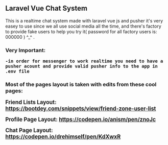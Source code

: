 <h2> Laravel Vue Chat System </h2>

<p>This is a realtime chat system made with laravel vue js and pusher it's very easey to use since we all use social media all the time, and there's factory to provide fake users to help you try it( password for all factory users is: 000000 ) ^_^ .</p>

<h3>Very Important: 
    
    -in order for messenger to work realtime you need to have a pusher acount and provide valid pusher info to the app in .env file
</h3>

<h3> Most of the pages layout is taken with edits from these cool pages: </h3>

<big><strong>Friend Lists Layout: <a href="https://bootdey.com/snippets/view/friend-zone-user-list">https://bootdey.com/snippets/view/friend-zone-user-list</a></strong></big>

<big><strong>Profile Page Layout: <a href="https://codepen.io/anism/pen/znoJc">https://codepen.io/anism/pen/znoJc</a></strong></big>

<big><strong>Chat Page Layout: <a href="https://codepen.io/drehimself/pen/KdXwxR">https://codepen.io/drehimself/pen/KdXwxR</a></strong></big>
